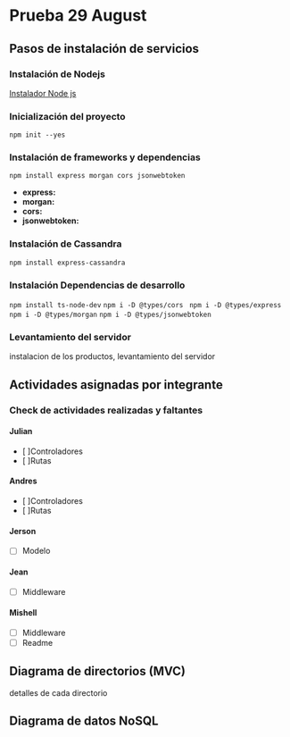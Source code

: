 # Prueba 29 August
## Pasos de instalación de servicios
### Instalación de Nodejs
[Instalador Node js](https://nodejs.org/es/download/)

### Inicialización del proyecto
`
npm init --yes
`
### Instalación de frameworks y dependencias
`
npm install express morgan cors jsonwebtoken
`
- **express:**
- **morgan:**
- **cors:**
- **jsonwebtoken:**

### Instalación de Cassandra
`
npm install express-cassandra
`
### Instalación Dependencias de desarrollo
`
npm install ts-node-dev
`
`
npm i -D @types/cors 
`
`
npm i -D @types/express
`
`
npm i -D @types/morgan
`
`
npm i -D @types/jsonwebtoken
`

### Levantamiento del servidor 
instalacion de los productos, levantamiento del servidor 
## Actividades asignadas por integrante
### Check de actividades realizadas y faltantes
#### Julian 
- [ ]Controladores
- [ ]Rutas
#### Andres
- [ ]Controladores
- [ ]Rutas
#### Jerson 
- [ ] Modelo
#### Jean
- [ ] Middleware
#### Mishell
- [ ] Middleware
- [ ] Readme

## Diagrama de directorios (MVC)
detalles de cada directorio 
## Diagrama de datos NoSQL


